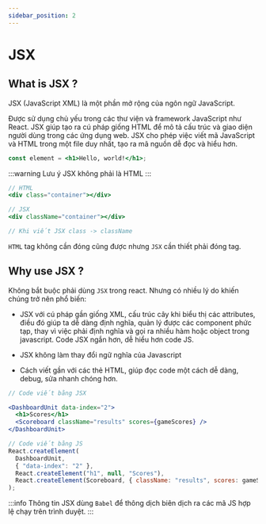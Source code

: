 ```yaml
---
sidebar_position: 2
---
```


# JSX

## What is JSX ?

JSX (JavaScript XML) là một phần mở rộng của ngôn ngữ JavaScript.

Được sử dụng chủ yếu trong các thư viện và framework JavaScript như React. JSX giúp tạo ra cú pháp giống HTML để mô tả cấu trúc và giao diện người dùng trong các ứng dụng web. JSX cho phép việc viết mã JavaScript và HTML trong một file duy nhất, tạo ra mã nguồn dễ đọc và hiểu hơn.

```jsx
const element = <h1>Hello, world!</h1>;
```

:::warning Lưu ý
JSX không phải là HTML
:::

```jsx
// HTML
<div class="container"></div>

// JSX
<div className="container"></div>

// Khi viết JSX class -> className
```

`HTML` tag không cần đóng cũng được nhưng `JSX` cần thiết phải đóng tag.

## Why use JSX ?

Không bắt buộc phải dùng `JSX` trong react. Nhưng có nhiều lý do khiến chúng trở nên phổ biến:

- JSX với cú pháp gần giống XML, cấu trúc cây khi biểu thị các attributes, điều đó giúp ta dễ dàng định nghĩa, quản lý được các component phức tạp, thay vì việc phải định nghĩa và gọi ra nhiều hàm hoặc object trong javascript. Code JSX ngắn hơn, dễ hiểu hơn code JS.

- JSX không làm thay đổi ngữ nghĩa của Javascript

- Cách viết gần với các thẻ HTML, giúp đọc code một cách dễ dàng, debug, sửa nhanh chóng hơn.

```jsx
// Code viết bằng JSX

<DashboardUnit data-index="2">
  <h1>Scores</h1>
  <Scoreboard className="results" scores={gameScores} />
</DashboardUnit>
```

```jsx
// Code viết bằng JS
React.createElement(
  DashboardUnit,
  { "data-index": "2" },
  React.createElement("h1", null, "Scores"),
  React.createElement(Scoreboard, { className: "results", scores: gameScores })
);
```

:::info Thông tin
JSX dùng `Babel` để thông dịch biên dịch ra các mã JS hợp lệ chạy trên trình duyệt.
:::
